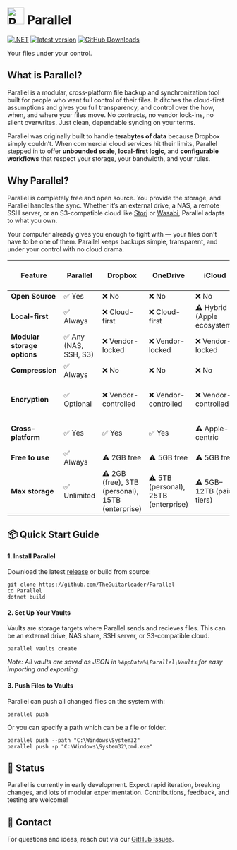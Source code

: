 # [<img src="https://raw.githubusercontent.com/TheGuitarleader/Parallel/master/Parallel.Service/parallel-red.ico" alt="Parallel Icon" width="38" height="38">](https://github.com/TheGuitarleader/Parallel) Parallel

[![.NET](https://img.shields.io/github/actions/workflow/status/TheGuitarleader/Parallel/dotnet.yml?label=Main%20build&style=for-the-badge)](https://github.com/TheGuitarleader/Parallel/actions/workflows/dotnet.yml) [![latest version](https://img.shields.io/github/v/release/TheGuitarleader/Parallel?label=Latest%20release&style=for-the-badge)](https://github.com/TheGuitarleader/Parallel/releases/latest) [![GitHub Downloads](https://img.shields.io/github/downloads/TheGuitarleader/Parallel/total?style=for-the-badge)](https://github.com/TheGuitarleader/Parallel/releases/latest)


Your files under your control.

## What is Parallel?

Parallel is a modular, cross-platform file backup and synchronization tool built for people who want full control of their files. It ditches the cloud-first assumptions and gives you full transparency, and control over the how, when, and where your files move. No contracts, no vendor lock-ins, no silent overwrites. Just clean, dependable syncing on your terms.

Parallel was originally built to handle **terabytes of data** because Dropbox simply couldn’t. When commercial cloud services hit their limits, Parallel stepped in to offer **unbounded scale**, **local-first logic**, and **configurable workflows** that respect your storage, your bandwidth, and your rules.

## Why Parallel?

Parallel is completely free and open source. You provide the storage, and Parallel handles the sync. Whether it’s an external drive, a NAS, a remote SSH server, or an S3-compatible cloud like [Storj](https://www.storj.io/) or [Wasabi](https://wasabi.com/), Parallel adapts to what you own.

Your computer already gives you enough to fight with — your files don't have to be one of them. Parallel keeps backups simple, transparent, and under your control with no cloud drama.

| Feature                       | **Parallel** | **Dropbox** | **OneDrive** | **iCloud** | **File History (Windows)** |
|-------------------------------|--------------|-------------|--------------|------------|-----------------------------|
| **Open Source**               | ✅ Yes        | ❌ No        | ❌ No         | ❌ No       | ❌ No
| **Local-first**               | ✅ Always     | ❌ Cloud-first | ❌ Cloud-first | ⚠️ Hybrid (Apple ecosystem) | ✅ Yes
| **Modular storage options**   | ✅ Any (NAS, SSH, S3) | ❌ Vendor-locked | ❌ Vendor-locked | ❌ Vendor-locked | ❌ Local only
| **Compression**               | ✅ Always   | ❌ No        | ❌ No         | ❌ No       | ❌ No
| **Encryption**                | ✅ Optional   | ❌ Vendor-controlled | ❌ Vendor-controlled | ❌ Vendor-controlled | ⚠️ Depends on drive encryption
| **Cross-platform**            | ✅ Yes        | ✅ Yes       | ✅ Yes        | ⚠️ Apple-centric | ❌ Windows only
| **Free to use**               | ✅ Always    | ⚠️ 2GB free | ⚠️ 5GB free   | ⚠️ 5GB free | ✅ Yes
| **Max storage**               | ✅ Unlimited  | ⚠️ 2GB (free), 3TB (personal), 15TB (enterprise) | ⚠️ 5TB (personal), 25TB (enterprise) | ⚠️ 5GB–12TB (paid tiers) | ⚠️ Limited by drive size



## 📦 Quick Start Guide
#### 1. Install Parallel
Download the latest [release](https://github.com/TheGuitarleader/Parallel/releases/latest) or build from source:
```
git clone https://github.com/TheGuitarleader/Parallel
cd Parallel
dotnet build
```
#### 2. Set Up Your Vaults
Vaults are storage targets where Parallel sends and recieves files. This can be an external drive, NAS share, SSH server, or S3-compatible cloud.
```
parallel vaults create
```
*Note: All vaults are saved as JSON in `%AppData%\Parallel\Vaults` for easy importing and exporting.*
#### 3. Push Files to Vaults
Parallel can push all changed files on the system with:
```
parallel push
```
Or you can specify a path which can be a file or folder.
```
parallel push --path "C:\Windows\System32"
parallel push -p "C:\Windows\System32\cmd.exe"
```

## 🧪 Status

Parallel is currently in early development. Expect rapid iteration, breaking changes, and lots of modular experimentation. Contributions, feedback, and testing are welcome!

## 💬 Contact

For questions and ideas, reach out via our [GitHub Issues](https://github.com/TheGuitarleader/Parallel/issues).
